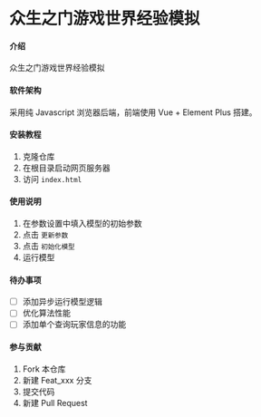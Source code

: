 # 众生之门游戏世界经验模拟

#### 介绍

众生之门游戏世界经验模拟

#### 软件架构

采用纯 Javascript 浏览器后端，前端使用 Vue + Element Plus 搭建。

#### 安装教程

1. 克隆仓库
2. 在根目录启动网页服务器
3. 访问 `index.html`

#### 使用说明

1.  在参数设置中填入模型的初始参数
2.  点击 `更新参数`
3.  点击 `初始化模型`
4.  运行模型

#### 待办事项 

- [ ] 添加异步运行模型逻辑
- [ ] 优化算法性能
- [ ] 添加单个查询玩家信息的功能

#### 参与贡献

1.  Fork 本仓库
2.  新建 Feat_xxx 分支
3.  提交代码
4.  新建 Pull Request
